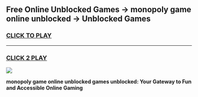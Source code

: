 
## Free Online Unblocked Games → monopoly game online unblocked → Unblocked Games
<h3>
<a href="https://premium.freeplayer.one?title=monopoly_game_online_unblocked&ref=21F">CLICK TO PLAY</a></h3>
<hr>

<h3>
<a href="https://premium.freeplayer.one?title=monopoly_game_online_unblocked&ref=21F">CLICK 2 PLAY</a>
  
</h3>

<a href="https://premium.freeplayer.one?title=monopoly_game_online_unblocked&ref=21F/"><img src="https://clearcache.store/games.png"></a>


**monopoly game online unblocked games unblocked: Your Gateway to Fun and Accessible Online Gaming**
